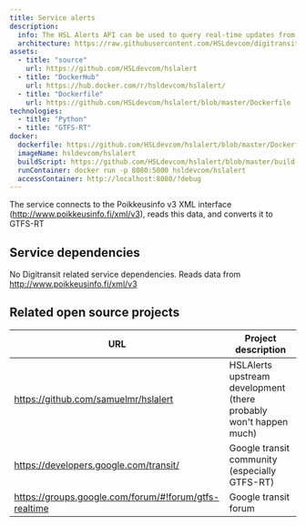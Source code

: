 ```yaml
---
title: Service alerts
description:
  info: The HSL Alerts API can be used to query real-time updates from the HSL fleet in GTFS-RT format.
  architecture: https://raw.githubusercontent.com/HSLdevcom/digitransit-site/master/pages/en/developers/apis/4-realtime-api/service-architecture/service-alerts/architecture.xml
assets:
  - title: "source"
    url: https://github.com/HSLdevcom/hslalert
  - title: "DockerHub"
    url: https://hub.docker.com/r/hsldevcom/hslalert/
  - title: "Dockerfile"
    url: https://github.com/HSLdevcom/hslalert/blob/master/Dockerfile
technologies:
  - title: "Python"
  - title: "GTFS-RT"
docker:
  dockerfile: https://github.com/HSLdevcom/hslalert/blob/master/Dockerfile
  imageName: hsldevcom/hslalert
  buildScript: https://github.com/HSLdevcom/hslalert/blob/master/build-docker-image.sh
  runContainer: docker run -p 8080:5000 hsldevcom/hslalert
  accessContainer: http://localhost:8080/?debug
---
```


The service connects to the Poikkeusinfo v3 XML interface (http://www.poikkeusinfo.fi/xml/v3),
reads this data, and converts it to GTFS-RT

## Service dependencies

No Digitransit related service dependencies. Reads data from http://www.poikkeusinfo.fi/xml/v3

## Related open source projects

| URL                                                   | Project description                                               |
| ----------------------------------------------------- | ----------------------------------------------------------------- |
| https://github.com/samuelmr/hslalert                  | HSLAlerts upstream development (there probably won't happen much) |
| https://developers.google.com/transit/                | Google transit community (especially GTFS-RT)                     |
| https://groups.google.com/forum/#!forum/gtfs-realtime | Google transit forum                                              |
